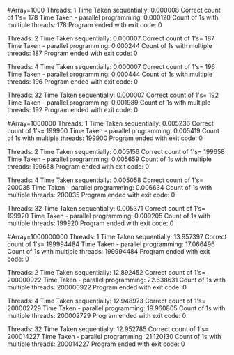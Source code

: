 #Array=1000
Threads: 1
Time Taken sequentially: 0.000008
Correct count of 1's= 178
Time Taken - parallel programming: 0.000120
Count of 1s with multiple threads: 178
Program ended with exit code: 0

Threads: 2
Time Taken sequentially: 0.000007
Correct count of 1's= 187
Time Taken - parallel programming: 0.000244
Count of 1s with multiple threads: 187
Program ended with exit code: 0

Threads: 4
Time Taken sequentially: 0.000007
Correct count of 1's= 196
Time Taken - parallel programming: 0.000444
Count of 1s with multiple threads: 196
Program ended with exit code: 0

Threads: 32
Time Taken sequentially: 0.000007
Correct count of 1's= 192
Time Taken - parallel programming: 0.001989
Count of 1s with multiple threads: 192
Program ended with exit code: 0
 
#Array=1000000
Threads: 1
Time Taken sequentially: 0.005236
Correct count of 1's= 199900
Time Taken - parallel programming: 0.005419
Count of 1s with multiple threads: 199900
Program ended with exit code: 0

Threads: 2
Time Taken sequentially: 0.005156
Correct count of 1's= 199658
Time Taken - parallel programming: 0.005659
Count of 1s with multiple threads: 199658
Program ended with exit code: 0

Threads: 4
Time Taken sequentially: 0.005058
Correct count of 1's= 200035
Time Taken - parallel programming: 0.006634
Count of 1s with multiple threads: 200035
Program ended with exit code: 0

Threads: 32
Time Taken sequentially: 0.005371
Correct count of 1's= 199920
Time Taken - parallel programming: 0.009205
Count of 1s with multiple threads: 199920
Program ended with exit code: 0
 
#Array=1000000000
Threads: 1
Time Taken sequentially: 13.957397
Correct count of 1's= 199994484
Time Taken - parallel programming: 17.066496
Count of 1s with multiple threads: 199994484
Program ended with exit code: 0

Threads: 2
Time Taken sequentially: 12.892452
Correct count of 1's= 200000922
Time Taken - parallel programming: 22.638631
Count of 1s with multiple threads: 200000922
Program ended with exit code: 0

Threads: 4
Time Taken sequentially: 12.948973
Correct count of 1's= 200002729
Time Taken - parallel programming: 19.960805
Count of 1s with multiple threads: 200002729
Program ended with exit code: 0

Threads: 32
Time Taken sequentially: 12.952785
Correct count of 1's= 200014227
Time Taken - parallel programming: 21.120130
Count of 1s with multiple threads: 200014227
Program ended with exit code: 0
